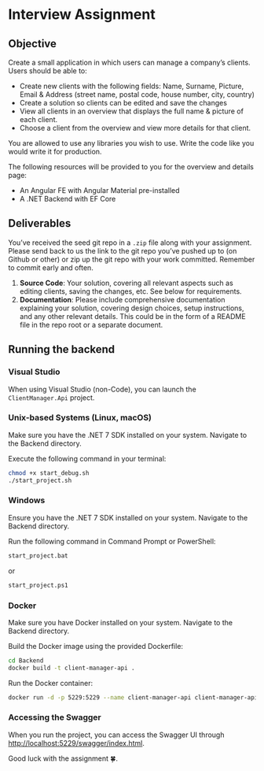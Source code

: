 # Interview Assignment

## Objective

Create a small application in which users can manage a company’s clients. Users should be able to:

- Create new clients with the following fields: Name, Surname, Picture, Email & Address (street name, postal code, house number, city, country)
- Create a solution so clients can be edited and save the changes
- View all clients in an overview that displays the full name & picture of each client.
- Choose a client from the overview and view more details for that client.

You are allowed to use any libraries you wish to use. Write the code like you would write it for production.

The following resources will be provided to you for the overview and details page:

- An Angular FE with Angular Material pre-installed
- A .NET Backend with EF Core

## Deliverables

You’ve received the seed git repo in a `.zip` file along with your assignment.
Please send back to us the link to the git repo you’ve pushed up to (on Github or other)
or zip up the git repo with your work committed. Remember to commit early and often.

1. **Source Code**: Your solution, covering all relevant aspects such as editing clients,
   saving the changes, etc. See below for requirements.
2. **Documentation**: Please include comprehensive documentation explaining your solution,
   covering design choices, setup instructions, and any other relevant details.
   This could be in the form of a README file in the repo root or a separate document.

## Running the backend

### Visual Studio

When using Visual Studio (non-Code), you can launch the `ClientManager.Api` project.

### Unix-based Systems (Linux, macOS)

Make sure you have the .NET 7 SDK installed on your system.
Navigate to the Backend directory.

Execute the following command in your terminal:

```bash
chmod +x start_debug.sh
./start_project.sh
```

### Windows

Ensure you have the .NET 7 SDK installed on your system.
Navigate to the Backend directory.

Run the following command in Command Prompt or PowerShell:

```bash
start_project.bat
```

or

```bash
start_project.ps1
```

### Docker

Make sure you have Docker installed on your system.
Navigate to the Backend directory.

Build the Docker image using the provided Dockerfile:

```bash
cd Backend
docker build -t client-manager-api .
```

Run the Docker container:

```bash
docker run -d -p 5229:5229 --name client-manager-api client-manager-api

```

### Accessing the Swagger

When you run the project, you can access the Swagger UI through
[http://localhost:5229/swagger/index.html](http://localhost:5229/swagger/index.html).

Good luck with the assignment 🍀.
